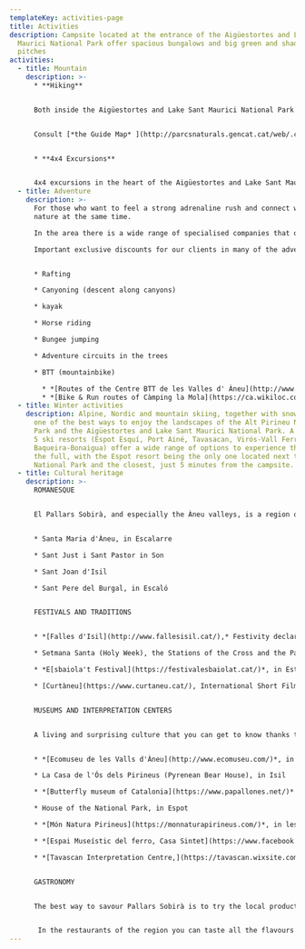 ```yaml
---
templateKey: activities-page
title: Activities
description: Campsite located at the entrance of the Aigüestortes and Lake Sant
  Maurici National Park offer spacious bungalows and big green and shady camping
  pitches
activities:
  - title: Mountain
    description: >-
      * **Hiking**


      Both inside the Aigüestortes and Lake Sant Maurici National Park and in the surrounding area, you will always find a trail that suits you: from short family walks to long mountain hikes.


      Consult [*the Guide Map* ](http://parcsnaturals.gencat.cat/web/.content/Xarxa-de-parcs/aiguestortes/Inici/PDF/PNASM_planol_guia_LRv4_ENG_FRE.pdf)and the *[Brochure of recommended itineraries](http://parcsnaturals.gencat.cat/web/.content/Xarxa-de-parcs/aiguestortes/gaudeix-del-parc/guia-de-visita/Propostes-itineraris-per-dies/Pdf/itineraris_valls_aneu_en11.pdf)*.


      * **4x4 Excursions** 


      4x4 excursions in the heart of the Aigüestortes and Lake Sant Maurici National Park. *[More information ](https://www.taxisespot.com/home)*
  - title: Adventure
    description: >-
      For those who want to feel a strong adrenaline rush and connect with
      nature at the same time.

      In the area there is a wide range of specialised companies that offer adventure sports in all safety by providing the necessary equipment and a qualified guide or instructor.

      Important exclusive discounts for our clients in many of the adventure activities. We will give you more info at the reception.


      * Rafting

      * Canyoning (descent along canyons)

      * kayak

      * Horse riding

      * Bungee jumping

      * Adventure circuits in the trees

      * BTT (mountainbike)

        * *[Routes of the Centre BTT de les Valles d' Àneu](http://www.vallsdaneu.org/btt-cicloturisme/)*. 211 km of signposted routes of different levels. 
        * *[Bike & Run routes of Càmping la Mola](https://ca.wikiloc.com/wikiloc/map.do?sw=-89.9993295%2C-179.999&ne=89.999%2C179.999&loop=1&q=C%C3%A0mping%20la%20Mola&place=C%C3%A0mping%20la%20Mola&fitMapToTrails=1&uid=1782701&page=1)*. All of them start and finish at the campsite.
  - title: Winter activities
    description: Alpine, Nordic and mountain skiing, together with snowshoes, are
      one of the best ways to enjoy the landscapes of the Alt Pirineu Natural
      Park and the Aigüestortes and Lake Sant Maurici National Park. A total of
      5 ski resorts (Espot Esquí, Port Ainé, Tavasacan, Virós-Vall Ferrera and
      Baqueira-Bonaigua) offer a wide range of options to experience the snow to
      the full, with the Espot resort being the only one located next to a
      National Park and the closest, just 5 minutes from the campsite.
  - title: Cultural heritage
    description: >-
      ROMANESQUE


      El Pallars Sobirà, and especially the Àneu valleys, is a region of churches, secluded chapels and monasteries, with tall bell towers crowned with slate slabs that stand out above the villages and small hermitages hidden among the hills and mountains.


      * Santa Maria d'Àneu, in Escalarre

      * Sant Just i Sant Pastor in Son

      * Sant Joan d'Isil 

      * Sant Pere del Burgal, in Escaló


      FESTIVALS AND TRADITIONS


      * *[Falles d'Isil](http://www.fallesisil.cat/),* Festivity declared of National Interest in June 2010 and Intangible Heritage of Humanity by UNESCO in 2015.

      * Setmana Santa (Holy Week), the Stations of the Cross and the Passion of Christ  in Esterri d'Àneu.

      * *E[sbaiola't Festival](https://festivalesbaiolat.cat/)*, in Esterri d'Aneu, street performing arts I for all audiences.

      * [Curtàneu](https://www.curtaneu.cat/), International Short Film Festival in les Valls d'Àneu, Pallars Sobirà. The festival is part of the Catalonia Film Festivals.


      MUSEUMS AND INTERPRETATION CENTERS


      A living and surprising culture that you can get to know thanks to the dissemination and protection of our historical heritage.


      * *[Ecomuseu de les Valls d'Àneu](http://www.ecomuseu.com/)*, in Esterri d'Àneu

      * La Casa de l'Ós dels Pirineus (Pyrenean Bear House), in Isil

      * *[Butterfly museum of Catalonia](https://www.papallones.net/)* , in Ribera de Cardós

      * House of the National Park, in Espot

      * *[Món Natura Pirineus](https://monnaturapirineus.com/)*, in les Planes de Son

      * *[Espai Museístic del ferro, Casa Sintet](https://www.facebook.com/casasintet/)*, in Alins

      * *[Tavascan Interpretation Centre,](https://tavascan.wixsite.com/tavascan)* The power of water


      GASTRONOMY


      The best way to savour Pallars Sobirà is to try the local products that are manufactured in the area. Be sure to visit our local producers, who will offer you their best local products, and explain how they make them: cheeses, yoghurts, sausages...


       In the restaurants of the region you can taste all the flavours of the Pyrenees on the table: mushrooms, game meat, grilled meats, vianda or escudella (catalan soup with pasta, rice or both), girella (lam sausages), trinxat del Pallars...
---
```

